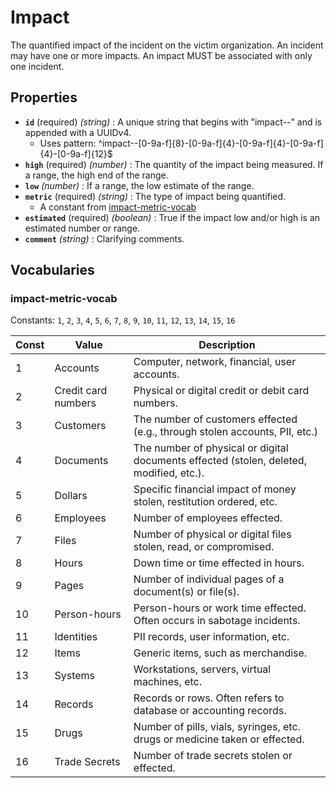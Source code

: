 # Impact

The quantified impact of the incident on the victim organization. An incident may have one or more impacts. An impact MUST be associated with only one incident.

## Properties

- **`id`** (required) *(string)* : A unique string that begins with "impact--" and is appended with a UUIDv4.
  - Uses pattern: ^impact--[0-9a-f]{8}-[0-9a-f]{4}-[0-9a-f]{4}-[0-9a-f]{4}-[0-9a-f]{12}$
- **`high`** (required) *(number)* : The quantity of the impact being measured. If a range, the high end of the range.
- **`low`** *(number)* : If a range, the low estimate of the range.
- **`metric`** (required) *(string)* : The type of impact being quantified.
	- A constant from [impact-metric-vocab](#impact-metric-vocab)
- **`estimated`** (required) *(boolean)* : True if the impact low and/or high is an estimated number or range.
- **`comment`** *(string)* : Clarifying comments.

## Vocabularies

### impact-metric-vocab

Constants: `1`, `2`, `3`, `4`, `5`, `6`, `7`, `8`, `9`, `10`, `11`, `12`, `13`, `14`, `15`, `16`

| Const | Value | Description |
| --- | --- | --- |
| 1 | Accounts | Computer, network, financial, user accounts.|
| 2 | Credit card numbers | Physical or digital credit or debit card numbers.|
| 3 | Customers | The number of customers effected (e.g., through stolen accounts, PII, etc.)|
| 4 | Documents | The number of physical or digital documents effected (stolen, deleted, modified, etc.).|
| 5 | Dollars | Specific financial impact of money stolen, restitution ordered, etc.|
| 6 | Employees | Number of employees effected.|
| 7 | Files | Number of physical or digital files stolen, read, or compromised.|
| 8 | Hours | Down time or time effected in hours.|
| 9 | Pages | Number of individual pages of a document(s) or file(s).|
| 10 | Person-hours | Person-hours or work time effected. Often occurs in sabotage incidents.|
| 11 | Identities | PII records, user information, etc.|
| 12 | Items | Generic items, such as merchandise.|
| 13 | Systems | Workstations, servers, virtual machines, etc.|
| 14 | Records | Records or rows. Often refers to database or accounting records.|
| 15 | Drugs | Number of pills, vials, syringes, etc. drugs or medicine taken or effected.|
| 16 | Trade Secrets | Number of trade secrets stolen or effected.|
